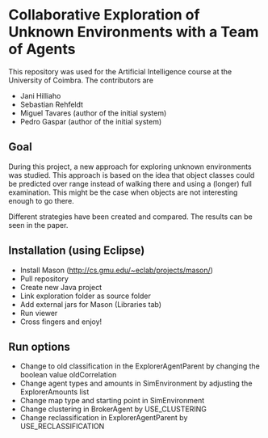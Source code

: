 # Collaborative Exploration of Unknown Environments with a Team of Agents

This repository was used for the Artificial Intelligence course at the University of Coimbra. The contributors are
* Jani Hilliaho
* Sebastian Rehfeldt
* Miguel Tavares (author of the initial system)
* Pedro Gaspar (author of the initial system)

## Goal

During this project, a new approach for exploring unknown environments was studied. This approach is based on the idea that object classes could be predicted over range instead of walking there and using a (longer) full examination. This might be the case when objects are not interesting enough to go there.

Different strategies have been created and compared. The results can be seen in the paper.

## Installation (using Eclipse)

* Install Mason (http://cs.gmu.edu/~eclab/projects/mason/)
* Pull repository
* Create new Java project
* Link exploration folder as source folder
* Add external jars for Mason (Libraries tab)
* Run viewer
* Cross fingers and enjoy!

## Run options

* Change to old classification in the ExplorerAgentParent by changing the boolean value oldCorrelation
* Change agent types and amounts in SimEnvironment by adjusting the ExplorerAmounts list
* Change map type and starting point in SimEnvironment
* Change clustering in BrokerAgent by USE_CLUSTERING
* Change reclassification in ExplorerAgentParent by USE_RECLASSIFICATION
